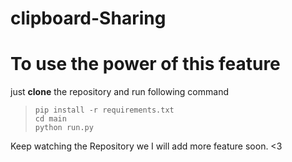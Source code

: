 # clipboard-Sharing

# To use the power of this feature
just **clone** the repository and run following command
> ```pip install -r requirements.txt``` <br>
> ```cd main``` <br>
> ```python run.py```<br>

Keep watching the Repository we I will add more feature soon. <3
